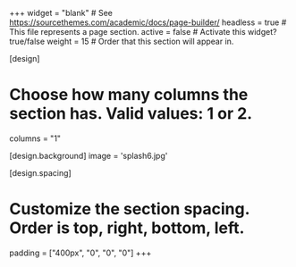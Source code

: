 +++
widget = "blank"  # See https://sourcethemes.com/academic/docs/page-builder/
headless = true  # This file represents a page section.
active = false  # Activate this widget? true/false
weight = 15  # Order that this section will appear in.

[design]
  # Choose how many columns the section has. Valid values: 1 or 2.
  columns = "1"

[design.background]
    image = 'splash6.jpg'

[design.spacing]
  # Customize the section spacing. Order is top, right, bottom, left.
  padding = ["400px", "0", "0", "0"]
+++